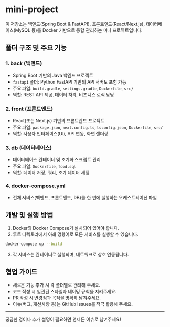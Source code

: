 # mini-project

이 저장소는 백엔드(Spring Boot & FastAPI), 프론트엔드(React/Next.js), 데이터베이스(MySQL 등)를 Docker 기반으로 통합 관리하는 미니 프로젝트입니다.

## 폴더 구조 및 주요 기능

### 1. back (백엔드)
- Spring Boot 기반의 Java 백엔드 프로젝트
- `fastapi` 폴더: Python FastAPI 기반의 API 서버도 포함 가능
- 주요 파일: `build.gradle`, `settings.gradle`, `Dockerfile`, `src/`
- 역할: REST API 제공, 데이터 처리, 비즈니스 로직 담당

### 2. front (프론트엔드)
- React(또는 Next.js) 기반의 프론트엔드 프로젝트
- 주요 파일: `package.json`, `next.config.ts`, `tsconfig.json`, `Dockerfile`, `src/`
- 역할: 사용자 인터페이스(UI), API 연동, 화면 렌더링

### 3. db (데이터베이스)
- 데이터베이스 컨테이너 및 초기화 스크립트 관리
- 주요 파일: `Dockerfile`, `food.sql`
- 역할: 데이터 저장, 쿼리, 초기 데이터 세팅

### 4. docker-compose.yml
- 전체 서비스(백엔드, 프론트엔드, DB)를 한 번에 실행하는 오케스트레이션 파일

## 개발 및 실행 방법

1. Docker와 Docker Compose가 설치되어 있어야 합니다.
2. 루트 디렉토리에서 아래 명령어로 모든 서비스를 실행할 수 있습니다.

```bash
docker-compose up --build
```

3. 각 서비스는 컨테이너로 실행되며, 네트워크로 상호 연동됩니다.

## 협업 가이드
- 새로운 기능 추가 시 각 폴더별로 관리해 주세요.
- 코드 작성 시 일관된 스타일과 네이밍 규칙을 지켜주세요.
- PR 작성 시 변경점과 목적을 명확히 남겨주세요.
- 이슈(버그, 개선사항 등)는 GitHub Issues를 적극 활용해 주세요.

---

궁금한 점이나 추가 설명이 필요하면 언제든 이슈로 남겨주세요!
